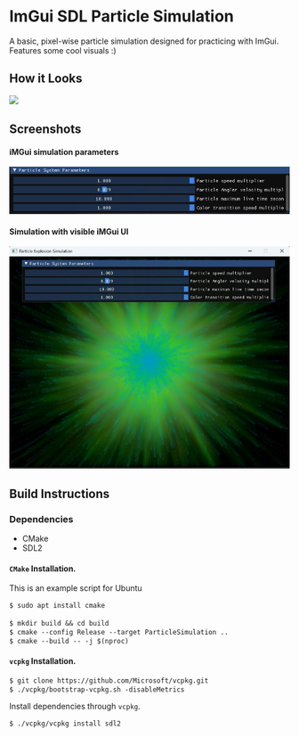 # ImGui SDL Particle Simulation

A basic, pixel-wise particle simulation designed for practicing with ImGui. <br />
Features some cool visuals :)

## How it Looks
![](ParticalSimulation.gif)

## Screenshots
#### iMGui simulation parameters
![](ss_simulation_parameters.png)
#### Simulation with visible iMGui UI
![](ss_simulation_with_ui.png)

## Build Instructions
### Dependencies

- CMake
- SDL2

#### `CMake` Installation.
This is an example script for Ubuntu
```shell script
$ sudo apt install cmake

$ mkdir build && cd build
$ cmake --config Release --target ParticleSimulation ..
$ cmake --build -- -j $(nproc)
```

#### `vcpkg` Installation.
```shell script
$ git clone https://github.com/Microsoft/vcpkg.git
$ ./vcpkg/bootstrap-vcpkg.sh -disableMetrics
```

Install dependencies through `vcpkg`.<br />
```shell script
$ ./vcpkg/vcpkg install sdl2
```